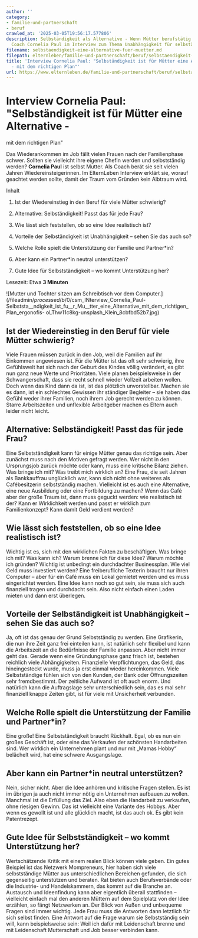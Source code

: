 ```yaml
---
author: ''
category:
- familie-und-partnerschaft
- beruf
crawled_at: '2025-03-05T19:56:17.577806'
description: Selbständigkeit als Alternative - Wenn Mütter berufstätig sein wollen.
  Coach Cornelia Paul im Interview zum Thema Unabhängigkeit für selbständige Mütter.
filename: selbstaendigkeit-eine-alternative-fuer-muetter.md
filepath: elternleben/familie-und-partnerschaft/beruf/selbstaendigkeit-eine-alternative-fuer-muetter.md
title: 'Interview Cornelia Paul: "Selbständigkeit ist für Mütter eine Alternative
  - mit dem richtigen Plan"'
url: https://www.elternleben.de/familie-und-partnerschaft/beruf/selbstaendigkeit-eine-alternative-fuer-muetter/
---
```


#  Interview Cornelia Paul: "Selbständigkeit ist für Mütter eine Alternative -
mit dem richtigen Plan"

Das Wiederankommen im Job fällt vielen Frauen nach der Familienphase schwer.
Sollten sie vielleicht ihre eigene Chefin werden und selbstständig werden?
**Cornelia Paul** ist selbst Mutter. Als Coach berät sie seit vielen Jahren
Wiedereinsteigerinnen. Im ElternLeben Interview erklärt sie, worauf geachtet
werden sollte, damit der Traum vom Gründen kein Albtraum wird.

Inhalt

1. Ist der Wiedereinstieg in den Beruf für viele Mütter schwierig?

2. Alternative: Selbständigkeit! Passt das für jede Frau?

3. Wie lässt sich feststellen, ob so eine Idee realistisch ist?

4. Vorteile der Selbständigkeit ist Unabhängigkeit – sehen Sie das auch so?

5. Welche Rolle spielt die Unterstützung der Familie und Partner*in?

6. Aber kann ein Partner*in neutral unterstützen?

7. Gute Idee für Selbstständigkeit – wo kommt Unterstützung her?

Lesezeit: Etwa **3 Minuten**

![Mutter und Tochter sitzen am Schreibtisch vor dem
Computer.](/fileadmin/_processed_/b/0/csm_INterview_Cornelia_Paul-
Selbststa__ndigkeit_ist_fu__r_Mu__tter_eine_Alternative_mit_dem_richtigen_Plan_ergonofis-
oLThw11c8kg-unsplash_Klein_8cbfbd52b7.jpg)



##  Ist der Wiedereinstieg in den Beruf für viele Mütter schwierig?

Viele Frauen müssen zurück in den Job, weil die Familien auf ihr Einkommen
angewiesen ist. Für die Mütter ist das oft sehr schwierig, ihre Gefühlswelt
hat sich nach der Geburt des Kindes völlig verändert, es gibt nun ganz neue
Werte und Prioritäten. Viele planen beispielsweise in der Schwangerschaft,
dass sie recht schnell wieder Vollzeit arbeiten wollen. Doch wenn das Kind
dann da ist, ist das plötzlich unvorstellbar. Machen sie es dann, ist ein
schlechtes Gewissen ihr ständiger Begleiter – sie haben das Gefühl weder ihrer
Familien, noch ihrem Job gerecht werden zu können. Starre Arbeitszeiten und
unflexible Arbeitgeber machen es Eltern auch leider nicht leicht.



##  Alternative: Selbständigkeit! Passt das für jede Frau?

Eine Selbstständigkeit kann für einige Mütter genau das richtige sein. Aber
zunächst muss nach den Motiven gefragt werden. Wer nicht in den Ursprungsjob
zurück möchte oder kann, muss eine kritische Bilanz ziehen. Was bringe ich
mit? Was treibt mich wirklich an? Eine Frau, die seit Jahren als Bankkauffrau
unglücklich war, kann sich nicht ohne weiteres als Cafébesitzerin
selbstständig machen. Vielleicht ist es auch eine Alternative, eine neue
Ausbildung oder eine Fortbildung zu machen? Wenn das Café aber der große Traum
ist, dann muss geguckt werden: wie realistisch ist der? Kann er Wirklichkeit
werden und passt er wirklich zum Familienkonzept? Kann damit Geld verdient
werden?



##  Wie lässt sich feststellen, ob so eine Idee realistisch ist?

Wichtig ist es, sich mit den wirklichen Fakten zu beschäftigen. Was bringe ich
mit? Was kann ich? Warum brenne ich für diese Idee? Warum möchte ich gründen?
Wichtig ist unbedingt ein durchdachter Businessplan. Wie viel Geld muss
investiert werden? Eine freiberufliche Texterin braucht nur ihren Computer –
aber für ein Café muss ein Lokal gemietet werden und es muss eingerichtet
werden. Eine Idee kann noch so gut sein, sie muss sich auch finanziell tragen
und durchdacht sein. Also nicht einfach einen Laden mieten und dann erst
überlegen.



##  Vorteile der Selbständigkeit ist Unabhängigkeit – sehen Sie das auch so?

Ja, oft ist das genau der Grund Selbstständig zu werden. Eine Grafikerin, die
nun ihre Zeit ganz frei einteilen kann, ist natürlich sehr flexibel und kann
die Arbeitszeit an die Bedürfnisse der Familie anpassen. Aber nicht immer geht
das. Gerade wenn eine Gründungsphase ganz frisch ist, bestehen reichlich viele
Abhängigkeiten. Finanzielle Verpflichtungen, das Geld, das hineingesteckt
wurde, muss ja erst einmal wieder hereinkommen. Viele Selbstständige fühlen
sich von den Kunden, der Bank oder Öffnungszeiten sehr fremdbestimmt. Der
zeitliche Aufwand ist oft auch enorm. Und natürlich kann die Auftragslage sehr
unterschiedlich sein, das es mal sehr finanziell knappe Zeiten gibt, ist für
viele mit Unsicherheit verbunden.



##  Welche Rolle spielt die Unterstützung der Familie und Partner*in?

Eine große! Eine Selbstständigkeit braucht Rückhalt. Egal, ob es nun ein
großes Geschäft ist, oder eine das Verkaufen der schönsten Handarbeiten sind.
Wer wirklich ein Unternehmen plant und nur mit „Mamas Hobby“ belächelt wird,
hat eine schwere Ausgangslage.



##  Aber kann ein Partner*in neutral unterstützen?

Nein, sicher nicht. Aber die Idee anhören und kritische Fragen stellen. Es ist
im übrigen ja auch nicht immer nötig ein Unternehmen aufbauen zu wollen.
Manchmal ist die Erfüllung das Ziel. Also eben die Handarbeit zu verkaufen,
ohne riesigen Gewinn. Das ist vielleicht eine Variante des Hobbys. Aber wenn
es gewollt ist und alle glücklich macht, ist das auch ok. Es gibt kein
Patentrezept.



##  Gute Idee für Selbstständigkeit – wo kommt Unterstützung her?

Wertschätzende Kritik mit einem realen Blick können viele geben. Ein gutes
Beispiel ist das Netzwerk Mompreneurs, hier haben sich viele selbstständige
Mütter aus unterschiedlichen Bereichen gefunden, die sich gegenseitig
unterstützen und beraten. Rat bieten auch Berufsverbände oder die Industrie-
und Handelskammern, das kommt auf die Branche an. Austausch und Ideenfindung
kann aber eigentlich überall stattfinden – vielleicht einfach mal den anderen
Müttern auf dem Spielplatz von der Idee erzählen, so fängt Netzwerken an. Der
Blick von Außen und unbequeme Fragen sind immer wichtig. Jede Frau muss die
Antworten dann letztlich für sich selbst finden. Eine Antwort auf die Frage
warum sie Selbstständig sein will, kann beispielsweise sein: Weil ich dafür
mit Leidenschaft brenne und mit Leidenschaft Mutterschaft und Job besser
verbinden kann.

